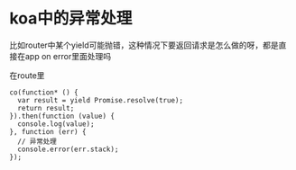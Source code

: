 # koa中的异常处理

比如router中某个yield可能抛错，这种情况下要返回请求是怎么做的呀，都是直接在app on error里面处理吗

在route里

```
co(function* () {
  var result = yield Promise.resolve(true);
  return result;
}).then(function (value) {
  console.log(value);
}, function (err) {
  // 异常处理
  console.error(err.stack);
});
```

